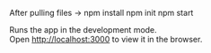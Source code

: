 After pulling files ->
npm install
npm init
npm start

Runs the app in the development mode.<br />
Open [http://localhost:3000](http://localhost:3000) to view it in the browser.
